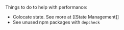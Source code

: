 Things to do to help with performance:

- Colocate state. See more at [[State Management]]
- See unused npm packages with `depcheck`
